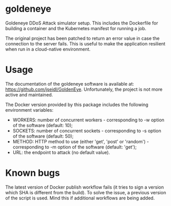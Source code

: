 # goldeneye

Goldeneye DDoS Attack simulator setup. This includes the Dockerfile for building a container 
and the Kubernetes manifest for running a job.

The original project has been patched to return an error value in case the connection to the server fails. This is useful to make the application resilient when run in a cloud-native environment.

# Usage

The documentation of the goldeneye software is available at: https://github.com/jseidl/GoldenEye. Unfortunately, the project is not more active and maintained. 

The Docker version provided by this package includes the following environment variables:
- WORKERS: number of concurrent workers - corresponding to -w option of the software (default: 10);
- SOCKETS: number of concurrent sockets - corresponding to -s option of the software (default: 50);
- METHOD: HTTP method to use (either 'get', 'post' or 'random') - corresponding to -m option of the software (default: 'get');
- URL: the endpoint to attack (no default value).


# Known bugs

The latest version of Docker publish workflow fails (it tries to sign a version which SHA is different
from the build). To solve the issue, a previous version of the script is used. Mind this if
additional workflows are being added.

